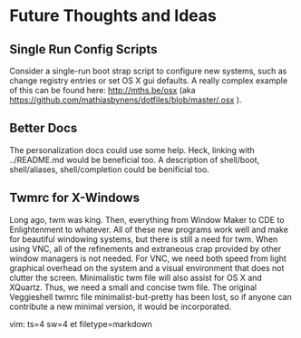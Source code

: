 # Future Thoughts and Ideas

## Single Run Config Scripts
Consider a single-run boot strap script to configure new systems, such
as change registry entries or set OS X gui defaults.  A really complex
example of this can be found here: http://mths.be/osx  (aka https://github.com/mathiasbynens/dotfiles/blob/master/.osx ).


## Better Docs
The personalization docs could use some help.  Heck, linking with
../README.md would be beneficial too.  A description of
shell/boot, shell/aliases, shell/completion could be benificial
too.


## Twmrc for X-Windows
Long ago, twm was king. Then, everything from Window Maker to CDE to
Enlightenment to whatever.  All of these new programs work well and make for
beautiful windowing systems, but there is still a need for twm.  When using
VNC, all of the refinements and extraneous crap provided by other window
managers is not needed.  For VNC, we need both speed from light graphical
overhead on the system and a visual environment that does not clutter the
screen.  Minimalistic twm file will also assist for OS X and XQuartz.  Thus, we
need a small and concise twm file.  The original Veggieshell twmrc file
minimalist-but-pretty has been lost, so if anyone can contribute a new minimal
version, it would be incorporated. 




vim: ts=4 sw=4 et filetype=markdown
